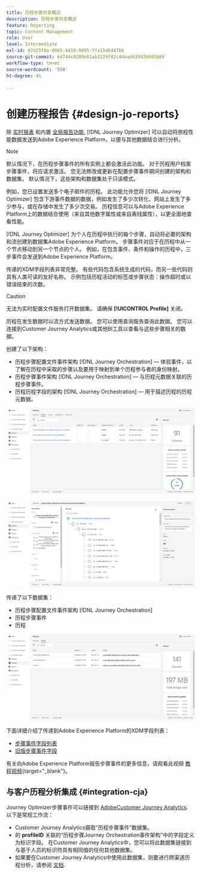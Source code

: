 ```yaml
---
title: 历程步骤共享概述
description: 历程步骤共享概述
feature: Reporting
topic: Content Management
role: User
level: Intermediate
exl-id: 07d25f8e-0065-4410-9895-ffa15d6447bb
source-git-commit: 6d744c0289e81ab2229f02c44ead43943b945b89
workflow-type: tm+mt
source-wordcount: '558'
ht-degree: 4%

---
```


# 创建历程报告 {#design-jo-reports}

除 [实时报表](live-report.md) 和内置 [全局报告功能](global-report.md), [!DNL Journey Optimizer] 可以自动将旅程性能数据发送到Adobe Experience Platform，以便与其他数据结合进行分析。

>[!NOTE]
>
>默认情况下，在历程步骤事件的所有实例上都会激活此功能。 对于历程用户档案步骤事件，将应请求激活。 您无法修改或更新在配置步骤事件期间创建的架构和数据集。 默认情况下，这些架构和数据集处于只读模式。

例如，您已设置发送多个电子邮件的历程。 此功能允许您将 [!DNL Journey Optimizer] 包含下游事件数据的数据，例如发生了多少次转化、网站上发生了多少参与，或在存储中发生了多少次交易。 历程信息可以与Adobe Experience Platform上的数据结合使用（来自其他数字属性或来自离线属性），以更全面地查看性能。

[!DNL Journey Optimizer] 为个人在历程中执行的每个步骤，自动将必要的架构和流创建到数据集Adobe Experience Platform。 步骤事件对应于在历程中从一个节点移动到另一个节点的个人。 例如，在包含事件、条件和操作的历程中，三步事件会发送到Adobe Experience Platform。

传递的XDM字段列表非常完整。 有些代码包含系统生成的代码，而另一些代码则具有人类可读的友好名称。 示例包括历程活动的标签或步骤状态：操作超时或以错误结束的次数。

>[!CAUTION]
>
>无法为实时配置文件服务打开数据集。 请确保 **[!UICONTROL Profile]** 关闭。

历程在发生数据时以流方式发送数据。 您可以使用查询服务查询此数据。 您可以连接到Customer Journey Analytics或其他BI工具以查看与这些步骤相关的数据。

创建了以下架构：

* 历程步骤配置文件事件架构 [!DNL Journey Orchestration]  — 体验事件，以了解在历程中采取的步骤以及要用于映射到单个历程参与者的身份映射。
* 历程步骤事件架构 [!DNL Journey Orchestration]  — 与历程元数据关联的历程步骤事件。
* 历程历程字段的架构 [!DNL Journey Orchestration]  — 用于描述历程的历程元数据。

![](../assets/sharing1.png)

![](../assets/sharing2.png)

传递了以下数据集：

* 历程步骤配置文件事件架构 [!DNL Journey Orchestration]
* 历程步骤事件
* 历程

![](../assets/sharing3.png)

下面详细介绍了传递到Adobe Experience Platform的XDM字段列表：

* [步骤事件字段列表](../reports/sharing-field-list.md)
* [旧版步骤事件字段](../reports/sharing-legacy-fields.md)

有关向Adobe Experience Platform报告步骤事件的更多信息，请观看此视频 [教程视频](https://experienceleague.adobe.com/docs/journey-orchestration-learn/tutorials/reporting-step-events-to-adobe-experience-platform.html){target=&quot;_blank&quot;}。

## 与客户历程分析集成 {#integration-cja}

Journey Optimizer步骤事件可以链接到 [AdobeCustomer Journey Analytics](https://experienceleague.adobe.com/docs/analytics-platform/using/cja-overview/cja-overview.html?lang=zh-Hans). 以下是常规工作流：

* Customer Journey Analytics摄取“历程步骤事件”数据集。
* 的 **profileID** 关联的“历程步骤Journey Orchestration事件架构”中的字段定义为标识字段。 在Customer Journey Analytics中，您可以将此数据集链接到与基于人员的标识符具有相同值的任何其他数据集。
* 如果要在Customer Journey Analytics中使用此数据集，则要进行跨渠道历程分析，请参阅 [文档](https://experienceleague.adobe.com/docs/analytics-platform/using/cja-usecases/cross-channel.html).

